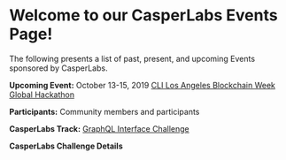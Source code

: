# Welcome to our CasperLabs Events Page!

The following presents a list of past, present, and upcoming Events sponsored by CasperLabs.

**Upcoming Event:** October 13-15, 2019 [CLI Los Angeles Blockchain Week Global Hackathon](https://www.eventbrite.com/e/the-global-hackathon-los-angeles-blockchain-week-tickets-64574824037)

**Participants:** Community members and participants

**CasperLabs Track:** [GraphQL Interface Challenge](https://github.com/CasperLabs/CasperLabs/wiki/October-13-18--CLI-LA-Hackathon----GraphQL-Interface-Challenge)

**CasperLabs Challenge Details** 